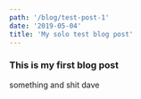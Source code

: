 ```yaml
---
path: '/blog/test-post-1'
date: '2019-05-04'
title: 'My solo test blog post'
---
```


### This is my first blog post

something and shit dave